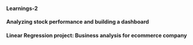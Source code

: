 #### Learnings-2
#### Analyzing stock performance and building a dashboard
#### Linear Regression project: Business analysis for ecommerce company
